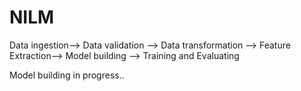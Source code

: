 # NILM
Data ingestion--> 
Data validation -->
Data transformation -->
Feature Extraction--> 
Model building -->
Training and Evaluating 


Model building in progress.. 
